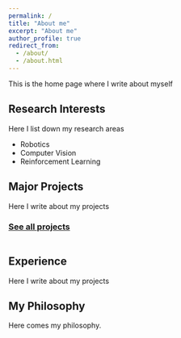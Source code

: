 ```yaml
---
permalink: /
title: "About me"
excerpt: "About me"
author_profile: true
redirect_from: 
  - /about/
  - /about.html
---
```

This is the home page where I write about myself


Research Interests
------------------
Here I list down my research areas
- Robotics
- Computer Vision
- Reinforcement Learning

Major Projects
--------------
Here I write about my projects
### [See all projects](/portfolio.html)

<figure style="width: 100px" class="align-right">
  <img src="https://github.com/kaustubh-sadekar/kaustubh-sadekar.github.io/blob/master/images/profile.png" alt="">
</figure> 

Experience
----------
Here I write about my projects


My Philosophy
-------------
Here comes my philosophy.


